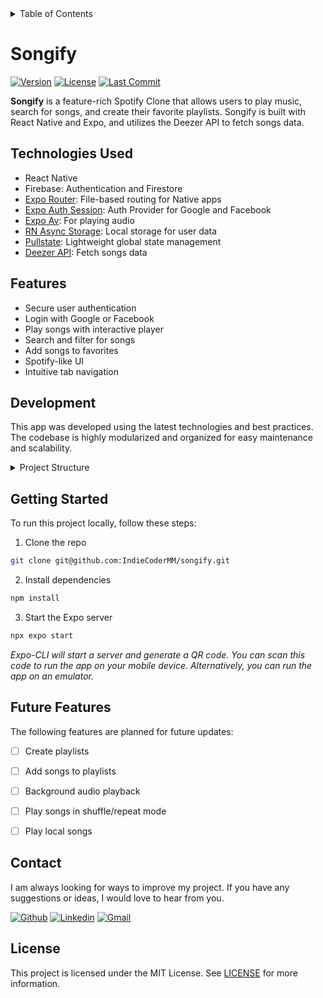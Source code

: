 <details> 
  <summary>Table of Contents</summary>

- [Songify](#songify)
  - [Technologies Used](#technologies-used)
  - [Features](#features)
  - [Development](#development)
  - [Getting Started](#getting-started)
  - [Future Features](#future-features)
  - [Contact](#contact)
  - [License](#license)

</details>

# Songify
[![Version](https://img.shields.io/github/package-json/v/indiecodermm/songify)](https://github.com/indiecodermm/songify)
[![License](https://img.shields.io/github/license/indiecodermm/songify)](https://github.com/indiecodermm/songify/blob/main/LICENSE)
[![Last Commit](https://img.shields.io/github/last-commit/indiecodermm/songify)](https://github.com/indiecodermm/songify/commits)

**Songify** is a feature-rich Spotify Clone that allows users to play music, search for songs, and create their favorite playlists. Songify is built with React Native and Expo, and utilizes the Deezer API to fetch songs data.

## Technologies Used

- React Native
- Firebase: Authentication and Firestore
- [Expo Router](https://expo.github.io/router/docs): File-based routing for Native apps
- [Expo Auth Session](https://docs.expo.dev/versions/latest/sdk/auth-session/): Auth Provider for Google and Facebook
- [Expo Av](https://docs.expo.dev/versions/latest/sdk/av/): For playing audio
- [RN Async Storage](https://github.com/react-native-async-storage/async-storage): Local storage for user data
- [Pullstate](https://lostpebble.github.io/pullstate/): Lightweight global state management 
- [Deezer API](https://rapidapi.com/deezerdevs/api/deezer-1): Fetch songs data

## Features

- Secure user authentication
- Login with Google or Facebook
- Play songs with interactive player
- Search and filter for songs
- Add songs to favorites
- Spotify-like UI
- Intuitive tab navigation

## Development

This app was developed using the latest technologies and best practices. The codebase is highly modularized and organized for easy maintenance and scalability.

<details> 
  <summary>Project Structure</summary>

With a focus on clean code and maintainability, the project structure is organized into the following folders:

```py
.
├── app/
│   ├── (auth)/     # Authentication screens
│   │   ├── sign-up.js
│   │   └── ...
│   ├── (routes)/   # Main app screens
│   │   ├── home.js
│   │   ├── player.js
│   │   └── ...
│   ├── _layout.js
│   └── index.js
├── assets
├── components/     # Reusable components grouped by page
│   ├── home
│   ├── player
│   └── index.js
├── constants
├── hooks
├── store/          # Global state management
│   ├── auth.js
│   └── player.js
├── styles          # Reusable styles
├── utils
├── index.js
└── firebase-config.js

```

</details>

## Getting Started

To run this project locally, follow these steps:

1. Clone the repo
   
```sh
git clone git@github.com:IndieCoderMM/songify.git
```

2. Install dependencies

```sh
npm install
```

3. Start the Expo server

```sh
npx expo start
```

*Expo-CLI will start a server and generate a QR code. You can scan this code to run the app on your mobile device. Alternatively, you can run the app on an emulator.*

## Future Features

The following features are planned for future updates:

- [ ] Create playlists
- [ ] Add songs to playlists
- [ ] Background audio playback
- [ ] Play songs in shuffle/repeat mode
- [ ] Play local songs


## Contact

I am always looking for ways to improve my project. If you have any suggestions or ideas, I would love to hear from you.

[![Github](https://img.shields.io/badge/GitHub-673AB7?style=for-the-badge&logo=github&logoColor=white)](https://github.com/IndieCoderMM)
[![Linkedin](https://img.shields.io/badge/LinkedIn-0077B5?style=for-the-badge&logo=linkedin&logoColor=white)](https://linkedin.com/in/hthantoo)
[![Gmail](https://img.shields.io/badge/Gmail-D14836?style=for-the-badge&logo=gmail&logoColor=white)](mailto:hthant00chk@gmail.com)

## License

This project is licensed under the MIT License. See [LICENSE](./LICENSE) for more information.